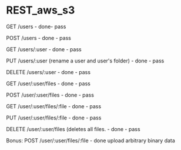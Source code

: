 # REST_aws_s3
GET /users - done- pass

POST /users - done - pass

GET /users/:user - done - pass

PUT /users/:user (rename a user and user's folder) - done - pass 

DELETE /users/:user - done - pass 

GET /user/:user/files - done - pass

POST /user/:user/files - done - pass

GET /user/:user/files/:file - done - pass

PUT /user/:user/files/:file - done - pass

DELETE /user/:user/files (deletes all files. - done - pass

Bonus:
POST /user/:user/files/:file - done 
upload arbitrary binary data


